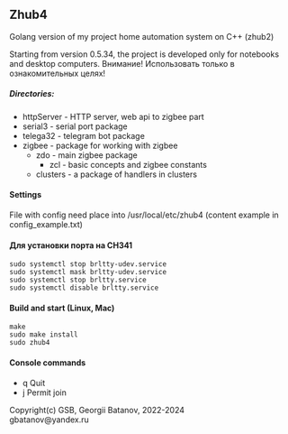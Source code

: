 ## Zhub4

Golang version of my project home automation system on C++ (zhub2)

Starting from version 0.5.34, the project is developed only for notebooks and desktop computers.
Внимание! Использовать только в ознакомительных целях!

##### Directories:
- httpServer - HTTP server, web api to zigbee part
- serial3 - serial port package
- telega32 - telegram bot package
- zigbee - package for working with zigbee
  - zdo - main zigbee package
    - zcl - basic concepts and zigbee constants
  - clusters - a package of handlers in clusters

#### Settings
File with config need place into /usr/local/etc/zhub4 (content example in  config_example.txt)

#### Для установки порта на CH341
```
sudo systemctl stop brltty-udev.service
sudo systemctl mask brltty-udev.service
sudo systemctl stop brltty.service
sudo systemctl disable brltty.service
```

#### Build and start (Linux, Mac)
```
make
sudo make install
sudo zhub4
```

#### Console commands
- q Quit
- j Permit join

<p>Copyright(c) GSB, Georgii Batanov, 2022-2024<br>
gbatanov@yandex.ru</p>
